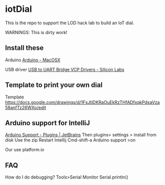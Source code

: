 # iotDial

This is the repo to support the LOD hack lab to build an IoT dial.

WARNINGS: This is dirty work!

## Install these
Arduino [Arduino - MacOSX](https://www.arduino.cc/en/guide/MacOSX)

USB driver
[USB to UART Bridge VCP Drivers - Silicon Labs](https://www.silabs.com/products/development-tools/software/usb-to-uart-bridge-vcp-drivers)

## Template to print your own dial
Template
https://docs.google.com/drawings/d/1FsJtjDKRaOuEkRzTHfADfxqkPdxaVza58anfTz26WXo/edit

## Arduino support for IntelliJ
[Arduino Support - Plugins | JetBrains](https://plugins.jetbrains.com/plugin/11301-arduino-support)
Then plugins> settings > install from disk
Use the zip
Restart Intellij
Cmd-shift-a Arduino support >on


Our use platform.io

## FAQ
How do I do debugging?
Tools>Serial Monitor 
Serial.println()
